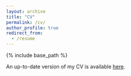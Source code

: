 ```yaml
---
layout: archive
title: "CV"
permalink: /cv/
author_profile: true
redirect_from:
  - /resume
---
```


{% include base_path %}

An up-to-date version of my CV is available <a href="https://obaines.github.io/images/CV.pdf">here</a>.
